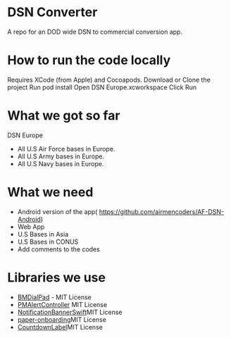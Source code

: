 # DSN Converter
A repo for an DOD wide DSN to commercial conversion app. 

# How to run the code locally

Requires XCode (from Apple) and Cocoapods.
Download or Clone the project
Run pod install
Open DSN Europe.xcworkspace
Click Run

# What we got so far 
 DSN Europe 
 - All U.S Air Force bases in Europe.
 - All U.S Army bases in Europe.
 - All U.S Navy bases in Europe.
 
 # What we need 
  - Android version of the app( https://github.com/airmencoders/AF-DSN-Android) 
  - Web App
  - U.S Bases in Asia 
  - U.S Bases in CONUS
  - Add comments to the codes
  
 # Libraries we use
* [BMDialPad](https://github.com/IamSaurav/BMDialPad) - MIT License
* [PMAlertController](https://github.com/pmusolino/PMAlertController) MIT License
* [NotificationBannerSwift](https://github.com/Daltron/NotificationBanner)MIT License
* [paper-onboarding](https://github.com/Ramotion/paper-onboarding)MIT License
* [CountdownLabel](https://github.com/fromkk/CountdownLabel)MIT License



